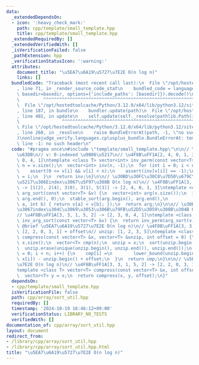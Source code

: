 ```yaml
---
data:
  _extendedDependsOn:
  - icon: ':heavy_check_mark:'
    path: cpp/template/small_template.hpp
    title: cpp/template/small_template.hpp
  _extendedRequiredBy: []
  _extendedVerifiedWith: []
  _isVerificationFailed: false
  _pathExtension: hpp
  _verificationStatusIcon: ':warning:'
  attributes:
    document_title: "\u5EA7\u6A19\u5727\u7E2E O(n log n)"
    links: []
  bundledCode: "Traceback (most recent call last):\n  File \"/opt/hostedtoolcache/Python/3.12.0/x64/lib/python3.12/site-packages/onlinejudge_verify/documentation/build.py\"\
    , line 71, in _render_source_code_stat\n    bundled_code = language.bundle(stat.path,\
    \ basedir=basedir, options={'include_paths': [basedir]}).decode()\n          \
    \         ^^^^^^^^^^^^^^^^^^^^^^^^^^^^^^^^^^^^^^^^^^^^^^^^^^^^^^^^^^^^^^^^^^^^^^^^^^^^^^^^^\n\
    \  File \"/opt/hostedtoolcache/Python/3.12.0/x64/lib/python3.12/site-packages/onlinejudge_verify/languages/cplusplus.py\"\
    , line 187, in bundle\n    bundler.update(path)\n  File \"/opt/hostedtoolcache/Python/3.12.0/x64/lib/python3.12/site-packages/onlinejudge_verify/languages/cplusplus_bundle.py\"\
    , line 401, in update\n    self.update(self._resolve(pathlib.Path(included), included_from=path))\n\
    \                ^^^^^^^^^^^^^^^^^^^^^^^^^^^^^^^^^^^^^^^^^^^^^^^^^^^^^^^^^\n \
    \ File \"/opt/hostedtoolcache/Python/3.12.0/x64/lib/python3.12/site-packages/onlinejudge_verify/languages/cplusplus_bundle.py\"\
    , line 260, in _resolve\n    raise BundleErrorAt(path, -1, \"no such header\"\
    )\nonlinejudge_verify.languages.cplusplus_bundle.BundleErrorAt: template/small_template.hpp:\
    \ line -1: no such header\n"
  code: "#pragma once\n#include \"template/small_template.hpp\"\n\n// \u9006\u7F6E\
    \u63DB\n// v: 0-indexed \u9806\u5217\n// \u4F8B\uFF1A[2, 4, 0, 1, 3] -> [2, 3,\
    \ 0, 4, 1]\ntemplate <class T> vector<int> inv_perm(const vector<T> &v) {\n  int\
    \ n = v.size();\n  vector<int> inv(n, -1);\n  for (int i = 0; i < n; i++) {\n\
    \    assert(0 <= v[i] && v[i] < n);\n    assert(inv[v[i]] == -1);\n    inv[v[i]]\
    \ = i;\n  }\n  return inv;\n}\n\n// \u30BD\u30FC\u30C8\u7D50\u679C\u3092\u914D\
    \u5217\u306Eindex\u3067\u5F97\u308B O(n log n)\n// \u4F8B\uFF1A[3, 3, 1, 5, 2]\
    \ -> [1(2), 2(4), 3(0), 3(1), 5(3)] -> [2, 4, 0, 1, 3]\ntemplate <class T> vector<int>\
    \ arg_sort(const vector<T> &v) {\n  vector<int> arg(v.size());\n  iota(arg.begin(),\
    \ arg.end(), 0);\n  stable_sort(arg.begin(), arg.end(),\n              [&](int\
    \ a, int b) { return v[a] < v[b]; });\n  return arg;\n}\n\n// \u30BD\u30FC\u30C8\
    \u3067index\u304C\u3069\u3053\u306B\u79FB\u52D5\u3059\u308B\u304B O(n log n)\n\
    // \u4F8B\uFF1A[3, 3, 1, 5, 2] -> [2, 3, 0, 4, 1]\ntemplate <class T> vector<int>\
    \ inv_arg_sort(const vector<T> &v) {\n  return inv_perm(arg_sort(v));\n}\n\n//\
    \ @brief \u5EA7\u6A19\u5727\u7E2E O(n log n)\n// \u4F8B\uFF1A[3, 3, 1, 5, 2] ->\
    \ [2, 2, 0, 3, 1] + offset\n// unzip: [1, 2, 3, 5]\ntemplate <class T>\nvector<T>\
    \ compress(const vector<T> &x, vector<T> &unzip, int offset = 0) {\n  int n =\
    \ x.size();\n  vector<T> cmp(n);\n  unzip = x;\n  sort(unzip.begin(), unzip.end());\n\
    \  unzip.erase(unique(unzip.begin(), unzip.end()), unzip.end());\n  for (int i\
    \ = 0; i < n; i++) {\n    cmp[i] =\n        lower_bound(unzip.begin(), unzip.end(),\
    \ x[i]) - unzip.begin() + offset;\n  }\n  return cmp;\n}\n\n// \u5EA7\u6A19\u5727\
    \u7E2E O(n log n)\n// \u4F8B\uFF1A[3, 3, 1, 5, 2] -> [2, 2, 0, 3, 1] + offset\n\
    template <class T> vector<T> compress(const vector<T> &x, int offset = 0) {\n\
    \  vector<T> y = x;\n  return compress(x, y, offset);\n}"
  dependsOn:
  - cpp/template/small_template.hpp
  isVerificationFile: false
  path: cpp/array/sort_util.hpp
  requiredBy: []
  timestamp: '2024-10-19 16:46:12+09:00'
  verificationStatus: LIBRARY_NO_TESTS
  verifiedWith: []
documentation_of: cpp/array/sort_util.hpp
layout: document
redirect_from:
- /library/cpp/array/sort_util.hpp
- /library/cpp/array/sort_util.hpp.html
title: "\u5EA7\u6A19\u5727\u7E2E O(n log n)"
---
```

